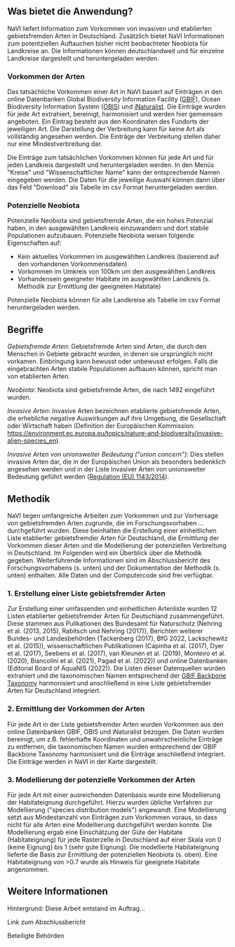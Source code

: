 ## Was bietet die Anwendung?

NaVI liefert Information zum Vorkommen von invasiven und etablierten gebietsfremden Arten in Deutschland. Zusätzlich bietet NaVI Informationen zum potentziellen Auftauchen bisher nicht beobachteter Neobiota für Landkreise an. Die Informationen können deutschlandweit und für einzelne Landkreise dargestellt und heruntergeladen werden.

### Vorkommen der Arten

Das tatsächliche Vorkommen einer Art in NaVI basiert auf Einträgen in den online Datenbanken Global Biodiversity Information Facility (<a href="https://www.gbif.org/" target="_blank">GBIF</a>), Ocean Biodiversity Information System (<a href="https://obis.org/" target="_blank">OBIS</a>) und <a href="https://www.inaturalist.org/" target="_blank">iNaturalist</a>. Die Einträge wurden für jede Art extrahiert, bereinigt, harmonisiert und werden hier gemeinsam angeboten. Ein Eintrag besteht aus den Koordinaten des Fundorts der jeweiligen Art. Die Darstellung der Verbreitung kann für keine Art als vollständig angesehen werden. Die Einträge der Verbreitung stellen daher nur eine Mindestverbreitung dar.

Die Einträge zum tatsächlichen Vorkommen können für jede Art und für jeden Landkreis dargestellt und heruntergeladen werden. In den Menüs "Kreise" und "Wissenschaftlicher Name" kann der entsprechende Namen eingegeben werden. Die Daten für die jeweilige Auswahl können dann über das Feld "Download" als Tabelle im csv Format heruntergeladen werden.

### Potenzielle Neobiota

Potenzielle Neobiota sind gebietsfremde Arten, die ein hohes Potenzial haben, in den ausgewählten Landkreis einzuwandern und dort stabile Populationen aufzubauen. Potenzielle Neobiota weisen folgende Eigenschaften auf:

-   Kein aktuelles Vorkommen im ausgewählten Landkreis (basierend auf den vorhandenen Vorkommensdaten)
-   Vorkommen im Umkreis von 100km um den ausgewählten Landkreis
-   Vorhandensein geeigneter Habitate im ausgewählten Landkreis (s. Methodik zur Ermittlung der geeigneten Habitate)

Potenzielle Neobiota können für alle Landkreise als Tabelle im csv Format heruntergeladen werden.

## Begriffe

*Gebietsfremde Arten*: Gebietsfremde Arten sind Arten, die durch den Menschen in Gebiete gebracht wurden, in denen sie ursprünglich nicht vorkamen. Einbringung kann bewusst oder unbewusst erfolgen. Falls die eingebrachten Arten stabile Populationen aufbauen können, spricht man von etablierten Arten.

*Neobiota*: Neobiota sind gebietsfremde Arten, die nach 1492 eingeführt wurden.

*Invasive Arten*: Invasive Arten bezeichnen etablierte gebietsfremde Arten, die erhebliche negative Auswirkungen auf ihre Umgebung, die Gesellschaft oder Wirtschaft haben (Definition der Europäischen Kommission: <https://environment.ec.europa.eu/topics/nature-and-biodiversity/invasive-alien-species_en>).

*Invasive Arten von unionsweiter Bedeutung ("union concern")*: Dies stellen invasive Arten dar, die in der Europäischen Union als besonders bedenklich angesehen werden und in der Liste invasiver Arten von unionsweiter Bedeutung geführt werden (<a href="https://eur-lex.europa.eu/legal-content/DE/TXT/PDF/?uri=CELEX:32014R1143" target="_blank">Regulation (EU) 1143/2014</a>).

## Methodik

NaVI liegen umfangreiche Arbeiten zum Vorkommen und zur Vorhersage von gebietsfremden Arten zugrunde, die im Forschungsvorhaben ... durchgeführt wurden. Diese beinhalten die Erstellung einer einheitlichen Liste etablierter gebietsfremder Arten für Deutschland, die Ermittlung der Vorkommen dieser Arten und die Modellierung der potenziellen Verbreitung in Deutschland. Im Folgenden wird ein Überblick über die Methodik gegeben. Weiterführende Informationen sind im Abschlussbericht des Forschungsvorhabens (s. unten) und der Dokumentation der Methodik (s. unten) enthalten. Alle Daten und der Computercode sind frei verfügbar.

### 1. Erstellung einer Liste gebietsfremder Arten

Zur Erstellung einer umfassenden und einheitlichen Artenliste wurden 12 Listen etablierter gebietsfremder Arten für Deutschland zusammengeführt. Diese stammen aus Pulikationen des Bundesamt für Naturschutz (Nehring et al. (2013, 2015), Rabitsch und Nehring (2017)), Berichten weiterer Bundes- und Landesbehörden (Tackenberg (2017), BfG 2022, Lackschewitz et al. (2015)), wissenschaftlichen Publikationen (Capinha et al. (2017), Dyer et al. (2017), Seebens et al. (2017), van Kleunen et al. (2019), Monteiro et al. (2020), Biancolini et al. (2021), Pagad et al. (2022)) und online Datenbanken (Editorial Board of AquaNIS (2022)). Die Listen dieser Datenquellen wurden extrahiert und die taxonomischen Namen entsprechend der <a href="https://www.gbif.org/dataset/d7dddbf4-2cf0-4f39-9b2a-bb099caae36c" target="_blank">GBIF Backbone Taxonomy</a> harmonisiert und anschließend in eine Liste gebietsfremder Arten für Deutschland integriert.

### 2. Ermittlung der Vorkommen der Arten

Für jede Art in der Liste gebietsfremder Arten wurden Vorkommen aus den online Datenbanken GBIF, OBIS und iNaturalist bezogen. Die Daten wurden bereinigt, um z.B. fehlerhafte Koordinaten und unwahrscheinliche Einträge zu entfernen, die taxonomischen Namen wurden entsprechend der GBIF Backbone Taxonomy harmonisiert und die Einträge anschließend integriert. Die Einträge werden in NaVI in der Karte dargestellt.

### 3. Modellierung der potenzielle Vorkommen der Arten

Für jede Art mit einer ausreichenden Datenbasis wurde eine Modellierung der Habitateignung durchgeführt. Hierzu wurden übliche Verfahren zur Modellierung ("species distribution models") angewandt. Eine Modellierung setzt aus Mindestanzahl von Einträgen zum Vorkommen voraus, so dass nicht für alle Arten eine Modellierung durchgeführt werden konnte. Die Modellierung ergab eine Einschätzung der Güte der Habitate (Habitateignung) für jede Rasterzelle in Deutschland auf einer Skala von 0 (keine Eignung) bis 1 (sehr gute Eignung). Die modellierte Habitateignung lieferte die Basis zur Ermittlung der potenziellen Neobiota (s. oben). Eine Habitateignung von \>0.7 wurde als Hinweis für geeignete Habitate angenommen.

## Weitere Informationen

Hintergrund: Diese Arbeit entstand im Auftrag...

Link zum Abschlussbericht

Beteiligte Behörden
